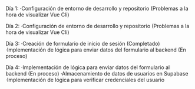 Día 1: 
·Configuración de entorno de desarrollo y repositorio (Problemas a la hora de visualizar Vue Cli)

Día 2: 
·Configuración de entorno de desarrollo y repositorio (Problemas a la hora de visualizar Vue Cli)

Día 3:
·Creación de formulario de inicio de sesión (Completado)
·Implementación de lógica para enviar datos del formulario al backend (En proceso)

Día 4:
·Implementación de lógica para enviar datos del formulario al backend (En proceso)
·Almacenamiento de datos de usuarios en Supabase
·Implementación de lógica para verificar credenciales del usuario



